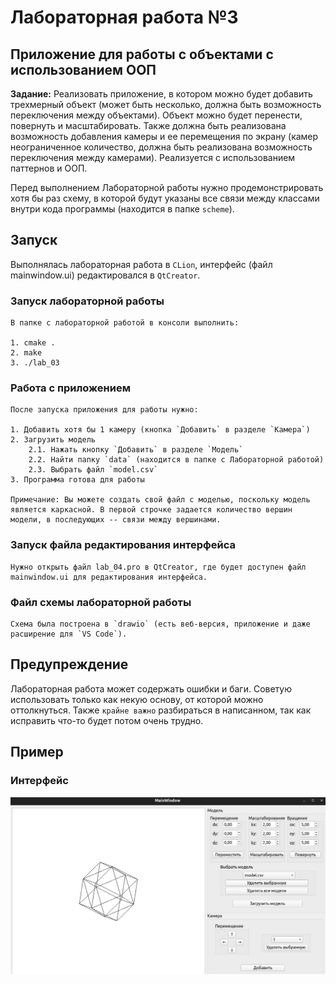 # Лабораторная работа №3
## Приложение для работы с объектами с использованием ООП

__Задание:__ Реализовать приложение, в котором можно будет добавить трехмерный объект (может быть несколько, должна быть возможность переключения между объектами). Объект можно будет перенести, повернуть и масштабировать. Также должна быть реализована возможность добавления камеры и ее перемещения по экрану (камер неограниченное количество, должна быть реализована возможность переключения между камерами). Реализуется с использованием паттернов и ООП.

Перед выполнением Лабораторной работы нужно продемонстрировать хотя бы раз схему, в которой будут указаны все связи между классами внутри кода программы (находится в папке `scheme`).


## Запуск

Выполнялась лабораторная работа в `CLion`, интерфейс (файл mainwindow.ui) редактировался в `QtCreator`.

### Запуск лабораторной работы
```
В папке с лабораторной работой в консоли выполнить:

1. cmake .
2. make
3. ./lab_03
```

### Работа с приложением
```
После запуска приложения для работы нужно:

1. Добавить хотя бы 1 камеру (кнопка `Добавить` в разделе `Камера`)
2. Загрузить модель
    2.1. Нажать кнопку `Добавить` в разделе `Модель`
    2.2. Найти папку `data` (находится в папке с Лабораторной работой)
    2.3. Выбрать файл `model.csv`
3. Программа готова для работы

Примечание: Вы можете создать свой файл с моделью, поскольку модель является каркасной. В первой строчке задается количество вершин модели, в последующих -- связи между вершинами.
```

### Запуск файла редактирования интерфейса
```
Нужно открыть файл lab_04.pro в QtCreator, где будет доступен файл mainwindow.ui для редактирования интерфейса.
```

### Файл схемы лабораторной работы
```
Схема была построена в `drawio` (есть веб-версия, приложение и даже расширение для `VS Code`).
```


## Предупреждение

Лабораторная работа может содержать ошибки и баги. Советую использовать только как некую основу, от которой можно оттолкнуться. Также `крайне важно` разбираться в написанном, так как исправить что-то будет потом очень трудно.


## Пример

### Интерфейс
![](https://github.com/amunra2/oop-bmstu-iu7/raw/main/lab_03/img/png_1.png)

